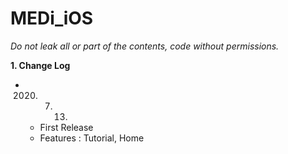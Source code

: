 # MEDi_iOS

_Do not leak all or part of the contents, code without permissions._

**1. Change Log**

- 2020. 07. 13.
    - First Release
    - Features : Tutorial, Home
